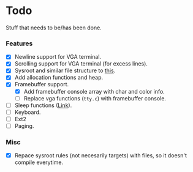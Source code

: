 
# Todo
Stuff that needs to be/has been done.

### Features
- [X] Newline support for VGA terminal.
- [X] Scrolling support for VGA terminal (for excess lines).
- [X] Sysroot and similar file structure to [this](https://wiki.osdev.org/Meaty_Skeleton#libc_and_libk_Design).
- [X] Add allocation functions and heap.
- [X] Framebuffer support.
    - [X] Add framebuffer console array with char and color info.
    - [ ] Replace vga functions (`tty.c`) with framebuffer console.
- [ ] Sleep functions ([Link](https://wiki.osdev.org/Programmable_Interval_Timer)).
- [ ] Keyboard.
- [ ] Ext2
- [ ] Paging.

### Misc
- [X] Repace sysroot rules (not necesarily targets) with files, so it doesn't compile everytime.

